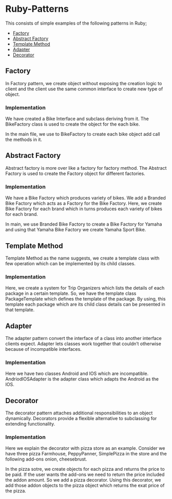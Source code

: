 # Ruby-Patterns

This consists of simple examples of the following patterns in Ruby;

* [Factory](#factory)
* [Abstract Factory](#abstract-factory)
* [Template Method](#template-method)
* [Adapter](#adapter)
* [Decorator](#decorator)

## Factory

In Factory pattern, we create object without exposing the creation logic to client and the client use the same common interface to create new type of object.

### Implementation

We have created a Bike Interface and subclass deriving from it. The BikeFactory class is used to create the object for the each bike.

In the main file, we use to BikeFactory to create each bike object add call the methods in it.

## Abstract Factory

Abstract factory is more over like a factory for factory method. The Abstract Factory is used to create the Factory object for different factories.

### Implementation
We have a Bike Factory which produces variety of bikes. We add a Branded Bike Factory which acts as a Factory for the Bike Factory. Here, we create Bike Factory for each brand which in turns produces each variety of bikes for each brand.

In main, we use Branded Bike Factory to create a Bike Factory for Yamaha and using that Yamaha Bike Factory we create Yamaha Sport Bike.

## Template Method

Template Method as the name suggests, we create a template class with few operation which can be implemented by its child classes.

### Implementation

Here, we create a system for Trip Organizers which lists the details of each package in a certain template. So, we have the template class PackageTemplate which defines the template of the package. By using, this template each package which are its child class details can be presented in that template. 

## Adapter

The adapter pattern convert the interface of a class into another interface clients expect. Adapter lets classes work together that couldn’t otherwise because of incompatible interfaces.

### Implementation

Here we have two classes Android and IOS which are incompatible. AndriodIOSAdapter is the adapter class which adapts the Android as the IOS. 

## Decorator

The decorator pattern attaches additional responsibilities to an object dynamically. Decorators provide a flexible alternative to subclassing for extending functionality.

### Implementation

Here we explain the decorator with pizza store as an example. Consider we have three pizza Farmhouse, PeppyPanner, SimplePizza in the store and the following add-ons onion, cheesebrust. 

In the pizza sotre, we create objects for each pizza and returns the price to be paid. If the user wants the add-ons we need to return the price included the addon amount. So we add a pizza decorator. Using this decorator, we add those addon objects to the pizza object which returns the exat price of the pizza.
